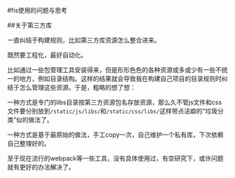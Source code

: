 #fis使用的问题与思考

##关于第三方库

一直纠结于构建规则，比如第三方库资源怎么整合进来。

既然要工程化，最好自动化。

比如通过一些包管理工具安装得来，但是形形色色的各种资源或多或少有一些不统一的地方，例如目录结构。这样的结果就会导致我在构建自己项目的目录规则时纠结于怎么管理这些资源。于是，粗略的想了想：

一种方式是专门的libs目录按第三方资源包名存放资源，那么久不管js文件和css文件要分别放到`/static/js/libs/`和`/static/css/libs/`这样带点洁癖的“垃圾分类”似的做法了。

一种方式是基于最原始的做法，手工copy一次，自己维护一个私有库，下次依赖自己整理好的。

至于现在流行的webpack等一些工具，没有具体使用过，有空研究下，或许问题就有更好的办法解决了。

